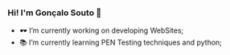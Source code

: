 ### Hi! I'm Gonçalo Souto 👾

<!--
**souto2001/souto2001** is a ✨ _special_ ✨ repository because its `README.md` (this file) appears on your GitHub profile.
-->
- 🕶 I’m currently working on developing WebSites;
- 📚 I’m currently learning PEN Testing techniques and python;
